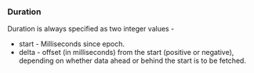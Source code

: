 ### Duration

Duration is always specified as two integer values -

* start	-  Milliseconds since epoch.
* delta	-  offset (in milliseconds) from the start (positive or negative), depending on whether data ahead or behind the start is to be fetched.

